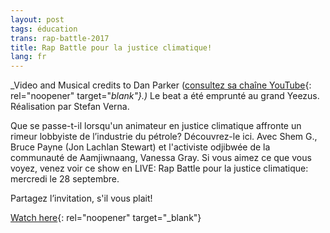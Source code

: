 ```yaml
---
layout: post
tags: éducation
trans: rap-battle-2017
title: Rap Battle pour la justice climatique!
lang: fr
---
```

_Video and Musical credits to Dan Parker ([consultez sa chaîne YouTube](https://www.youtube.com/channel/UCbSmUmIobOj8aMRTnu4EJYg){: rel="noopener" target="_blank"}.)_
Le beat a été emprunté au grand Yeezus.
Réalisation par Stefan Verna.

Que se passe-t-il lorsqu'un animateur en justice climatique affronte un rimeur lobbyiste de l’industrie du pétrole? Découvrez-le ici. Avec Shem G., Bruce Payne (Jon Lachlan Stewart) et l'activiste odjibwée de la communauté de Aamjiwnaang, Vanessa Gray.
Si vous aimez ce que vous voyez, venez voir ce show en LIVE: Rap Battle pour la justice climatique: mercredi le 28 septembre. 

Partagez l’invitation, s'il vous plait! 

[Watch here](https://www.youtube.com/watch?v=7HkruxeUd0U&feature=emb_title){: rel="noopener" target="_blank"}
